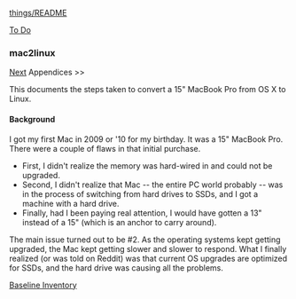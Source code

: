 [things/README](https://github.com/vmsmith/things/blob/master/README.md)

[To Do](https://github.com/vmsmith/things/blob/master/to_do.md)

### mac2linux

[Next](https://github.com/vmsmith/mac2linux/blob/master/Baseline_Inventory.md) Appendices >>

This documents the steps taken to convert a 15" MacBook Pro from OS X to Linux.

#### Background

I got my first Mac in 2009 or '10 for my birthday. It was a 15" MacBook Pro. There were a couple of flaws in that initial purchase. 

* First, I didn't realize the memory was hard-wired in and could not be upgraded. 
* Second, I didn't realize that Mac -- the entire PC world probably -- was in the process of switching from hard drives to SSDs, and I got a machine with a hard drive.
* Finally, had I been paying real attention, I would have gotten a 13" instead of a 15" (which is an anchor to carry around).

The main issue turned out to be #2. As the operating systems kept getting upgraded, the Mac kept getting slower and slower to respond. What I finally realized (or was told on Reddit) was that current OS upgrades are optimized for SSDs, and the hard drive was causing all the problems.

[Baseline Inventory](https://github.com/vmsmith/mac2linux/blob/master/Baseline_Inventory.md)
